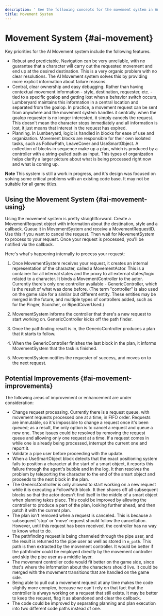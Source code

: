```yaml
---
description: ' See the following concepts for the movement system in Amazon Lumberyard. '
title: Movement System
---
```

# Movement System {#ai-movement}

Key priorities for the AI Movement system include the following features\.
+ Robust and predictable\. Navigation can be very unreliable, with no guarantee that a character will carry out the requested movement and end up at the desired destination\. This is a very organic problem with no clear resolutions\. The AI Movement system solves this by providing more explicit information about failure reasons\.
+ Central, clear ownership and easy debugging\. Rather than having contextual movement information - style, destination, requester, etc\. - tied to a specific goalop and getting lost when a behavior switch occurs, Lumberyard maintains this information in a central location and separated from the goalop\. In practice, a movement request can be sent from anywhere and the movement system handles it centrally\. when the goalop requester is no longer interested, it simply cancels the request\. This doesn't mean the character stops immediately and all information is lost, it just means that interest in the request has expired\.
+ Planning\. In Lumberyard, logic is handled in blocks for ease of use and organization\. Movement blocks are responsible for their own isolated tasks, such as FollowPath, LeaveCover and UseSmartObject\. A collection of blocks in sequence make up a plan, which is produced by a controller with a string\-pulled path as input\. This types of organization helps clarify a larger picture about what is being processed right now and what is coming up\.

**Note**
This system is still a work in progress, and it's design was focused on solving some critical problems with an existing code base\. It may not be suitable for all game titles\.

## Using the Movement System {#ai-movement-using}

Using the movement system is pretty straightforward\. Create a MovementRequest object with information about the destination, style and a callback\. Queue it in MovementSystem and receive a MovementRequestID\. Use this if you want to cancel the request\. Then wait for MovementSystem to process to your request\. Once your request is processed, you'll be notified via the callback\.

Here's what's happening internally to process your request:

1. Once MovementSystem receives your request, it creates an internal representation of the character, called a MovementActor\. This is a container for all internal states and the proxy to all external states/logic related to a character\. It binds a MovementController to the actor\. Currently there's only one controller available - GenericController, which is the result of what was done before\. \(The term "controller" is also used on the game side for a similar but different entity\. These entities may be merged in the future, and multiple types of controllers added, such as for the Pinger, Scorcher, or BipedCoverUsed\.\)

1. MovementSystem informs the controller that there's a new request to start working on\. GenericController kicks off the path finder\.

1. Once the pathfinding result is in, the GenericController produces a plan that it starts to follow\.

1. When the GenericController finishes the last block in the plan, it informs MovementSystem that the task is finished\.

1. MovementSystem notifies the requester of success, and moves on to the next request\.

## Potential Improvements {#ai-movement-improvements}

The following areas of improvement or enhancement are under consideration:
+ Change request processing\. Currently there is a request queue, with movement requests processed one at a time, in FIFO order\. Requests are immutable, so it's impossible to change a request once it's been queued; as a result, the only option is to cancel a request and queue a new one\. These issues could be resolved by removing the request queue and allowing only one request at a time\. If a request comes in while one is already being processed, interrupt the current one and report it\.
+ Validate a pipe user before proceeding with the update\.
+ When a UseSmartObject block detects that the exact positioning system fails to position a character at the start of a smart object, it reports this failure through the agent's bubble and in the log\. It then resolves the problem by teleporting the character to the end of the smart object and proceeds to the next block in the plan\.
+ The GenericController is only allowed to start working on a new request while it is executing a FollowPath block\. It then shaves off all subsequent blocks so that the actor doesn't find itself in the middle of a smart object when planning takes place\. This could be improved by allowing the controller to produce a part of the plan, looking further ahead, and then patch it with the current plan\.
+ The plan isn't removed when a request is canceled\. This is because a subsequent 'stop' or 'move' request should follow the cancellation\. However, until this request has been received, the controller has no way to know what to do\.
+ The pathfinding request is being channeled through the pipe user, and the result is returned to the pipe user as well as stored in `m_path`\. This path is then extracted by the movement controller\. It would be better if the pathfinder could be employed directly by the movement controller and skip the pipe user as a middle layer\.
+ The movement controller code would fit better on the game side, since that's where the information about the characters should live\. It could be merged with the movement transitions that are handled on the game side\.
+ Being able to pull out a movement request at any time makes the code slightly more complex, because we can't rely on that fact that the controller is always working on a request that still exists\. It may be better to keep the request, flag it as abandoned and clear the callback\.
+ The code could be improved by separating planning and plan execution into two different code paths instead of one\.